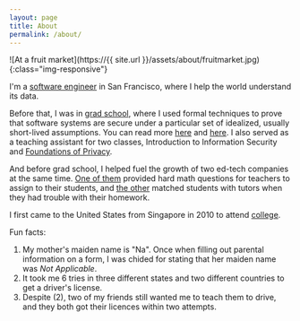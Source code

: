 ```yaml
---
layout: page
title: About
permalink: /about/
---
```


![At a fruit market](https://{{ site.url }}/assets/about/fruitmarket.jpg){:class="img-responsive"}

I'm a [software engineer](https://mixpanel.com/) in San Francisco,
where I help the world understand its data.

Before that, I was in [grad school](http://www.cmu.edu/), 
where I used formal techniques to prove that software systems are secure under 
a particular set of idealized, usually short-lived assumptions.
You can read more [here](http://dl.acm.org/citation.cfm?id=3035926) 
and [here](http://dl.acm.org/citation.cfm?id=2790516).
I also served as a teaching assistant for two classes,
Introduction to Information Security and [Foundations of Privacy](https://www.ece.cmu.edu/~ece734/).


And before grad school, I helped fuel the growth of two ed-tech companies at the same time.
[One of them](https://edfinity.com/) provided hard math questions for teachers to assign to their students,
and [the other](https://www.yup.com/) 
matched students with tutors when they had trouble with their homework.

I first came to the United States from Singapore in 2010 to attend 
[college](https://www.stanford.edu/).

Fun facts: 
1. My mother's maiden name is "Na". Once when filling out parental information 
    on a form, I was chided for stating that her maiden name was *Not Applicable*.
2. It took me 6 tries in three different states and 
	two different countries to get a driver's license.
3. Despite (2), two of my friends still wanted me to teach them to drive,
	and they both got their licences within two attempts.
 


